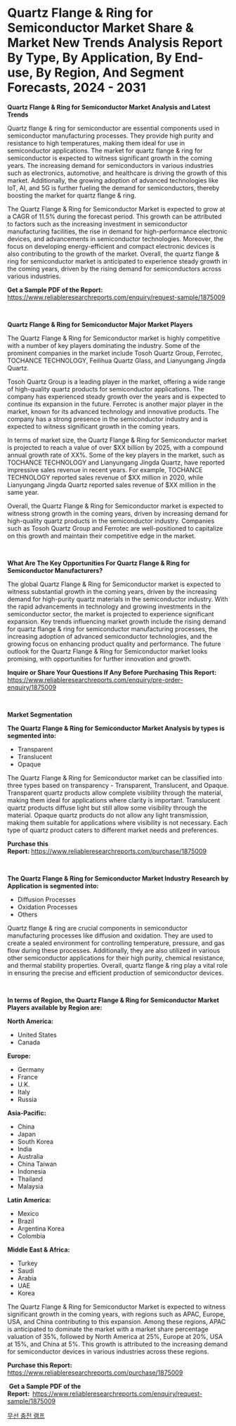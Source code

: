<p><h1>Quartz Flange & Ring for Semiconductor Market Share & Market New Trends Analysis Report By Type, By Application, By End-use, By Region, And Segment Forecasts, 2024 - 2031</h1></p><p><strong>Quartz Flange & Ring for Semiconductor Market Analysis and Latest Trends</strong></p>
<p><p>Quartz flange & ring for semiconductor are essential components used in semiconductor manufacturing processes. They provide high purity and resistance to high temperatures, making them ideal for use in semiconductor applications. The market for quartz flange & ring for semiconductor is expected to witness significant growth in the coming years. The increasing demand for semiconductors in various industries such as electronics, automotive, and healthcare is driving the growth of this market. Additionally, the growing adoption of advanced technologies like IoT, AI, and 5G is further fueling the demand for semiconductors, thereby boosting the market for quartz flange & ring.</p><p>The Quartz Flange & Ring for Semiconductor Market is expected to grow at a CAGR of 11.5% during the forecast period. This growth can be attributed to factors such as the increasing investment in semiconductor manufacturing facilities, the rise in demand for high-performance electronic devices, and advancements in semiconductor technologies. Moreover, the focus on developing energy-efficient and compact electronic devices is also contributing to the growth of the market. Overall, the quartz flange & ring for semiconductor market is anticipated to experience steady growth in the coming years, driven by the rising demand for semiconductors across various industries.</p></p>
<p><strong>Get a Sample PDF of the Report:&nbsp;</strong> <a href="https://www.reliableresearchreports.com/enquiry/request-sample/1875009">https://www.reliableresearchreports.com/enquiry/request-sample/1875009</a></p>
<p>&nbsp;</p>
<p><strong>Quartz Flange & Ring for Semiconductor Major Market Players</strong></p>
<p><p>The Quartz Flange & Ring for Semiconductor market is highly competitive with a number of key players dominating the industry. Some of the prominent companies in the market include Tosoh Quartz Group, Ferrotec, TOCHANCE TECHNOLOGY, Feilihua Quartz Glass, and Lianyungang Jingda Quartz. </p><p>Tosoh Quartz Group is a leading player in the market, offering a wide range of high-quality quartz products for semiconductor applications. The company has experienced steady growth over the years and is expected to continue its expansion in the future. Ferrotec is another major player in the market, known for its advanced technology and innovative products. The company has a strong presence in the semiconductor industry and is expected to witness significant growth in the coming years.</p><p>In terms of market size, the Quartz Flange & Ring for Semiconductor market is projected to reach a value of over $XX billion by 2025, with a compound annual growth rate of XX%. Some of the key players in the market, such as TOCHANCE TECHNOLOGY and Lianyungang Jingda Quartz, have reported impressive sales revenue in recent years. For example, TOCHANCE TECHNOLOGY reported sales revenue of $XX million in 2020, while Lianyungang Jingda Quartz reported sales revenue of $XX million in the same year.</p><p>Overall, the Quartz Flange & Ring for Semiconductor market is expected to witness strong growth in the coming years, driven by increasing demand for high-quality quartz products in the semiconductor industry. Companies such as Tosoh Quartz Group and Ferrotec are well-positioned to capitalize on this growth and maintain their competitive edge in the market.</p></p>
<p>&nbsp;</p>
<p><strong>What Are The Key Opportunities For Quartz Flange & Ring for Semiconductor Manufacturers?</strong></p>
<p><p>The global Quartz Flange & Ring for Semiconductor market is expected to witness substantial growth in the coming years, driven by the increasing demand for high-purity quartz materials in the semiconductor industry. With the rapid advancements in technology and growing investments in the semiconductor sector, the market is projected to experience significant expansion. Key trends influencing market growth include the rising demand for quartz flange & ring for semiconductor manufacturing processes, the increasing adoption of advanced semiconductor technologies, and the growing focus on enhancing product quality and performance. The future outlook for the Quartz Flange & Ring for Semiconductor market looks promising, with opportunities for further innovation and growth.</p></p>
<p><strong>Inquire or Share Your Questions If Any Before Purchasing This Report:</strong> <a href="https://www.reliableresearchreports.com/enquiry/pre-order-enquiry/1875009">https://www.reliableresearchreports.com/enquiry/pre-order-enquiry/1875009</a></p>
<p>&nbsp;</p>
<p><strong>Market Segmentation</strong></p>
<p><strong>The Quartz Flange & Ring for Semiconductor Market Analysis by types is segmented into:</strong></p>
<p><ul><li>Transparent</li><li>Translucent</li><li>Opaque</li></ul></p>
<p><p>The Quartz Flange & Ring for Semiconductor market can be classified into three types based on transparency - Transparent, Translucent, and Opaque. Transparent quartz products allow complete visibility through the material, making them ideal for applications where clarity is important. Translucent quartz products diffuse light but still allow some visibility through the material. Opaque quartz products do not allow any light transmission, making them suitable for applications where visibility is not necessary. Each type of quartz product caters to different market needs and preferences.</p></p>
<p><strong>Purchase this Report:&nbsp;</strong><a href="https://www.reliableresearchreports.com/purchase/1875009">https://www.reliableresearchreports.com/purchase/1875009</a></p>
<p>&nbsp;</p>
<p><strong>The Quartz Flange & Ring for Semiconductor Market Industry Research by Application is segmented into:</strong></p>
<p><ul><li>Diffusion Processes</li><li>Oxidation Processes</li><li>Others</li></ul></p>
<p><p>Quartz flange & ring are crucial components in semiconductor manufacturing processes like diffusion and oxidation. They are used to create a sealed environment for controlling temperature, pressure, and gas flow during these processes. Additionally, they are also utilized in various other semiconductor applications for their high purity, chemical resistance, and thermal stability properties. Overall, quartz flange & ring play a vital role in ensuring the precise and efficient production of semiconductor devices.</p></p>
<p>&nbsp;</p>
<p><strong>In terms of Region, the Quartz Flange & Ring for Semiconductor Market Players available by Region are:</strong></p>
<p>
    <p> <strong> North America: </strong>
        <ul>
            <li>United States</li>
            <li>Canada</li>
        </ul>
        </p> 
    <p> <strong> Europe: </strong>
        <ul>
            <li>Germany</li>
            <li>France</li>
            <li>U.K.</li>
            <li>Italy</li>
            <li>Russia</li>
        </ul>
        </p> 
    <p> <strong> Asia-Pacific: </strong>
        <ul>
            <li>China</li>
            <li>Japan</li>
            <li>South Korea</li>
            <li>India</li>
            <li>Australia</li>
            <li>China Taiwan</li>
            <li>Indonesia</li>
            <li>Thailand</li>
            <li>Malaysia</li>
        </ul>
        </p> 
    <p> <strong> Latin America: </strong>
        <ul>
            <li>Mexico</li>
            <li>Brazil</li>
            <li>Argentina Korea</li>
            <li>Colombia</li>
        </ul>
        </p> 
    <p> <strong> Middle East & Africa: </strong>
        <ul>
            <li>Turkey</li>
            <li>Saudi</li>
            <li>Arabia</li>
            <li>UAE</li>
            <li>Korea</li>
        </ul>
    </p>
    </p>
<p><p>The Quartz Flange & Ring for Semiconductor Market is expected to witness significant growth in the coming years, with regions such as APAC, Europe, USA, and China contributing to this expansion. Among these regions, APAC is anticipated to dominate the market with a market share percentage valuation of 35%, followed by North America at 25%, Europe at 20%, USA at 15%, and China at 5%. This growth is attributed to the increasing demand for semiconductor devices in various industries across these regions.</p></p>
<p><strong>Purchase this Report: </strong><a href="https://www.reliableresearchreports.com/purchase/1875009">https://www.reliableresearchreports.com/purchase/1875009</a></p>
<p>&nbsp;<strong>Get a Sample PDF of the Report:&nbsp;&nbsp;</strong><a href="https://www.reliableresearchreports.com/enquiry/request-sample/1875009">https://www.reliableresearchreports.com/enquiry/request-sample/1875009</a></p>
<p><strong></strong></p>
<p><p><a href="https://github.com/Maeennan456456/Market-Research-Report-List-1/blob/main/644894612737.md">무선 충전 램프</a></p></p>
